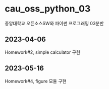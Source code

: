 # cau_oss_python_03
중앙대학교 오픈소스SW와 파이썬 프로그래밍 03분반

## 2023-04-06
Homework#2, simple calculator 구현

## 2023-05-16
Homework#4, figure 모듈 구현
